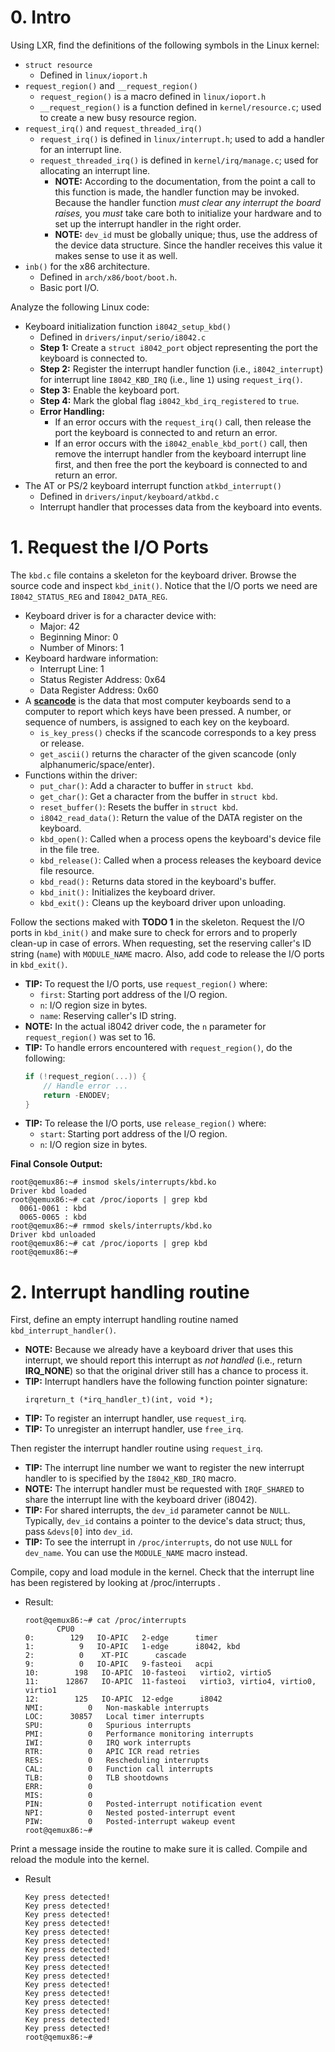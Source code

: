 # 0. Intro
Using LXR, find the definitions of the following symbols in the Linux kernel:
- `struct resource`
    - Defined in `linux/ioport.h`
- `request_region()` and `__request_region()`
    - `request_region()` is a macro defined in `linux/ioport.h`
    - `__request_region()` is a function defined in `kernel/resource.c`; used to create a new busy resource region.
- `request_irq()` and `request_threaded_irq()`
    - `request_irq()` is defined in `linux/interrupt.h`; used to add a handler for an interrupt line.
    - `request_threaded_irq()` is defined in `kernel/irq/manage.c`; used for allocating an interrupt line.
        - **NOTE:** According to the documentation, from the point a call to this function is made, the handler function may be invoked. Because the handler function *must clear any interrupt the board raises,* you *must* take care both to initialize your hardware and to set up the interrupt handler in the right order.
        - **NOTE:** `dev_id` must be globally unique; thus, use the address of the device data structure. Since the handler receives this value it makes sense to use it as well.
- `inb()` for the x86 architecture.
    - Defined in `arch/x86/boot/boot.h`.
    - Basic port I/O.

Analyze the following Linux code:
- Keyboard initialization function `i8042_setup_kbd()`
    - Defined in `drivers/input/serio/i8042.c`
    - **Step 1:** Create a `struct i8042_port` object representing the port the keyboard is connected to.
    - **Step 2:** Register the interrupt handler function (i.e., `i8042_interrupt`) for interrupt line `I8042_KBD_IRQ` (i.e., line `1`) using `request_irq()`.
    - **Step 3:** Enable the keyboard port.
    - **Step 4:** Mark the global flag `i8042_kbd_irq_registered` to `true`.
    - **Error Handling:**
        - If an error occurs with the `request_irq()` call, then release the port the keyboard is connected to and return an error.
        - If an error occurs with the `i8042_enable_kbd_port()` call, then remove the interrupt handler from the keyboard interrupt line first, and then free the port the keyboard is connected to and return an error.
- The AT or PS/2 keyboard interrupt function `atkbd_interrupt()`
    - Defined in `drivers/input/keyboard/atkbd.c`
    - Interrupt handler that processes data from the keyboard into events.

# 1. Request the I/O Ports
The `kbd.c` file contains a skeleton for the keyboard driver. Browse the source code and inspect `kbd_init()`. Notice that the I/O ports we need are `I8042_STATUS_REG` and `I8042_DATA_REG`.
- Keyboard driver is for a character device with:
    - Major: 42
    - Beginning Minor: 0
    - Number of Minors: 1
- Keyboard hardware information:
    - Interrupt Line: 1
    - Status Register Address: 0x64
    - Data Register Address: 0x60
- A [**scancode**](https://en.wikipedia.org/wiki/Scancode) is the data that most computer keyboards send to a computer to report which keys have been pressed. A number, or sequence of numbers, is assigned to each key on the keyboard.
    - `is_key_press()` checks if the scancode corresponds to a key press or release.
    - `get_ascii()` returns the character of the given scancode (only alphanumeric/space/enter).
- Functions within the driver:
    - `put_char()`: Add a character to buffer in `struct kbd`.
    - `get_char()`: Get a character from the buffer in `struct kbd`.
    - `reset_buffer()`: Resets the buffer in `struct kbd`.
    - `i8042_read_data()`: Return the value of the DATA register on the keyboard.
    - `kbd_open()`: Called when a process opens the keyboard's device file in the file tree.
    - `kbd_release()`: Called when a process releases the keyboard device file resource.
    - `kbd_read():` Returns data stored in the keyboard's buffer.
    - `kbd_init():` Initializes the keyboard driver.
    - `kbd_exit():` Cleans up the keyboard driver upon unloading.

Follow the sections maked with **TODO 1** in the skeleton. Request the I/O ports in `kbd_init()` and make sure to check for errors and to properly clean-up in case of errors. When requesting, set the reserving caller's ID string (`name`) with `MODULE_NAME` macro. Also, add code to release the I/O ports in `kbd_exit()`.
- **TIP:** To request the I/O ports, use `request_region()` where:
    - `first`: Starting port address of the I/O region.
    - `n`: I/O region size in bytes.
    - `name`: Reserving caller's ID string.
- **NOTE:** In the actual i8042 driver code, the `n` parameter for `request_region()` was set to 16.
- **TIP:** To handle errors encountered with `request_region()`, do the following:
    ``` C
    if (!request_region(...)) {
        // Handle error ...
        return -ENODEV;
    }
    ```
- **TIP:** To release the I/O ports, use `release_region()` where:
    - `start`: Starting port address of the I/O region.
    - `n`: I/O region size in bytes.

**Final Console Output:**
```
root@qemux86:~# insmod skels/interrupts/kbd.ko 
Driver kbd loaded
root@qemux86:~# cat /proc/ioports | grep kbd
  0061-0061 : kbd
  0065-0065 : kbd
root@qemux86:~# rmmod skels/interrupts/kbd.ko 
Driver kbd unloaded
root@qemux86:~# cat /proc/ioports | grep kbd
root@qemux86:~#
```

# 2. Interrupt handling routine
First, define an empty interrupt handling routine named `kbd_interrupt_handler()`.
- **NOTE:** Because we already have a keyboard driver that uses this interrupt, we should report this interrupt as *not handled* (i.e., return **IRQ_NONE**) so that the original driver still has a chance to process it.
- **TIP:** Interrupt handlers have the following function pointer signature:
    ```
    irqreturn_t (*irq_handler_t)(int, void *);
    ```
- **TIP:** To register an interrupt handler, use `request_irq`.
- **TIP:** To unregister an interrupt handler, use `free_irq`.

Then register the interrupt handler routine using `request_irq`.
- **TIP:** The interrupt line number we want to register the new interrupt handler to is specified by the `I8042_KBD_IRQ` macro.
- **NOTE:** The interrupt handler must be requested with `IRQF_SHARED` to share the interrupt line with the keyboard driver (i8042).
- **TIP:** For shared interrupts, the `dev_id` parameter cannot be `NULL`. Typically, `dev_id` contains a pointer to the device's data struct; thus, pass `&devs[0]` into `dev_id`.
- **TIP:** To see the interrupt in `/proc/interrupts`, do not use `NULL` for `dev_name`. You can use the `MODULE_NAME` macro instead.

Compile, copy and load module in the kernel. Check that the interrupt line has been registered by looking at /proc/interrupts .
- Result:
    ```
    root@qemux86:~# cat /proc/interrupts
           CPU0       
    0:        129   IO-APIC   2-edge      timer
    1:          9   IO-APIC   1-edge      i8042, kbd
    2:          0    XT-PIC      cascade
    9:          0   IO-APIC   9-fasteoi   acpi
    10:        198   IO-APIC  10-fasteoi   virtio2, virtio5
    11:      12867   IO-APIC  11-fasteoi   virtio3, virtio4, virtio0, virtio1
    12:        125   IO-APIC  12-edge      i8042
    NMI:          0   Non-maskable interrupts
    LOC:      30857   Local timer interrupts
    SPU:          0   Spurious interrupts
    PMI:          0   Performance monitoring interrupts
    IWI:          0   IRQ work interrupts
    RTR:          0   APIC ICR read retries
    RES:          0   Rescheduling interrupts
    CAL:          0   Function call interrupts
    TLB:          0   TLB shootdowns
    ERR:          0
    MIS:          0
    PIN:          0   Posted-interrupt notification event
    NPI:          0   Nested posted-interrupt event
    PIW:          0   Posted-interrupt wakeup event
    root@qemux86:~#
    ```

Print a message inside the routine to make sure it is called. Compile and reload the module into the kernel.
- Result
  ```
  Key press detected!
  Key press detected!
  Key press detected!
  Key press detected!
  Key press detected!
  Key press detected!
  Key press detected!
  Key press detected!
  Key press detected!
  Key press detected!
  Key press detected!
  Key press detected!
  Key press detected!
  Key press detected!
  Key press detected!
  Key press detected!
  root@qemux86:~#
  ```
  